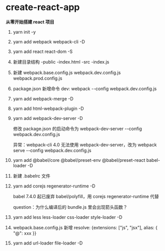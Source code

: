 # create-react-app

**从零开始搭建 react 项目**

1. yarn init -y

2. yarn add webpack webpack-cli -D

3. yarn add react react-dom -S

4. 新建目录结构
   -public
   -index.html
   -src
   -index.js

5. 新建 webpack.base.config.js webpack.dev.config.js webpack.prod.config.js

6. package.json 新增命令 dev: webpack --config webpack.dev.config.js

7. yarn add webpack-merge -D

8. yarn add html-webpack-plugin -D

9. yarn add webpack-dev-server -D

   修改 package.json 的启动命令为 webpack-dev-server --config webpack.dev.config.js

   异常：webpack-cli 4.0 无法使用 webpack-dev-server，改为 webpack serve --config webpack.dev.config.js

10. yarn add @babel/core @babel/preset-env @babel/preset-react babel-loader -D

11. 新建 .babelrc 文件

12. yarn add corejs regenerator-runtime -D

    babel 7.4.0 起已废弃 babel/polyfill，用 corejs regenerator-runtime 代替

    question：为什么编译后的 bundle.js 里会出现箭头函数？

13. yarn add less less-loader css-loader style-loader -D

14. webpack.base.config.js 新增 resolve: {extensions: ["js", "jsx"], alias: { "@": xxx }}

15. yarn add url-loader file-loader -D
